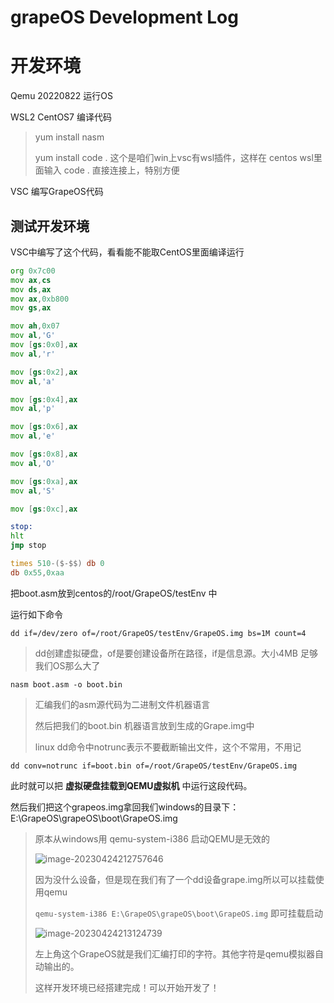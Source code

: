 # grapeOS Development Log

# 开发环境

Qemu 20220822 运行OS

WSL2 CentOS7 编译代码

> yum install nasm
>
> yum install code .    这个是咱们win上vsc有wsl插件，这样在 centos wsl里面输入 code . 直接连接上，特别方便

VSC 编写GrapeOS代码



## 测试开发环境

VSC中编写了这个代码，看看能不能取CentOS里面编译运行

```asm
org 0x7c00
mov ax,cs
mov ds,ax
mov ax,0xb800
mov gs,ax

mov ah,0x07
mov al,'G'
mov [gs:0x0],ax
mov al,'r'

mov [gs:0x2],ax
mov al,'a'

mov [gs:0x4],ax
mov al,'p'

mov [gs:0x6],ax
mov al,'e'

mov [gs:0x8],ax
mov al,'O'

mov [gs:0xa],ax
mov al,'S'

mov [gs:0xc],ax

stop:
hlt
jmp stop

times 510-($-$$) db 0
db 0x55,0xaa


```

把boot.asm放到centos的/root/GrapeOS/testEnv 中



运行如下命令

`dd if=/dev/zero of=/root/GrapeOS/testEnv/GrapeOS.img bs=1M count=4 `

> dd创建虚拟硬盘，of是要创建设备所在路径，if是信息源。大小4MB 足够我们OS那么大了

`nasm boot.asm -o boot.bin`

> 汇编我们的asm源代码为二进制文件机器语言
>
> 然后把我们的boot.bin 机器语言放到生成的Grape.img中
>
> linux dd命令中notrunc表示不要截断输出文件，这个不常用，不用记

`dd conv=notrunc if=boot.bin of=/root/GrapeOS/testEnv/GrapeOS.img`

此时就可以把 **虚拟硬盘挂载到QEMU虚拟机** 中运行这段代码。

然后我们把这个grapeos.img拿回我们windows的目录下：E:\GrapeOS\grapeOS\boot\GrapeOS.img

> 原本从windows用   qemu-system-i386  启动QEMU是无效的
>
> ![image-20230424212757646](C:\Users\viende\AppData\Roaming\Typora\typora-user-images\image-20230424212757646.png)
>
> 因为没什么设备，但是现在我们有了一个dd设备grape.img所以可以挂载使用qemu
>
> `qemu-system-i386 E:\GrapeOS\grapeOS\boot\GrapeOS.img` 即可挂载启动
>
> ![image-20230424213124739](C:\Users\viende\AppData\Roaming\Typora\typora-user-images\image-20230424213124739.png)
>
> 左上角这个GrapeOS就是我们汇编打印的字符。其他字符是qemu模拟器自动输出的。
>
> 这样开发环境已经搭建完成！可以开始开发了！

